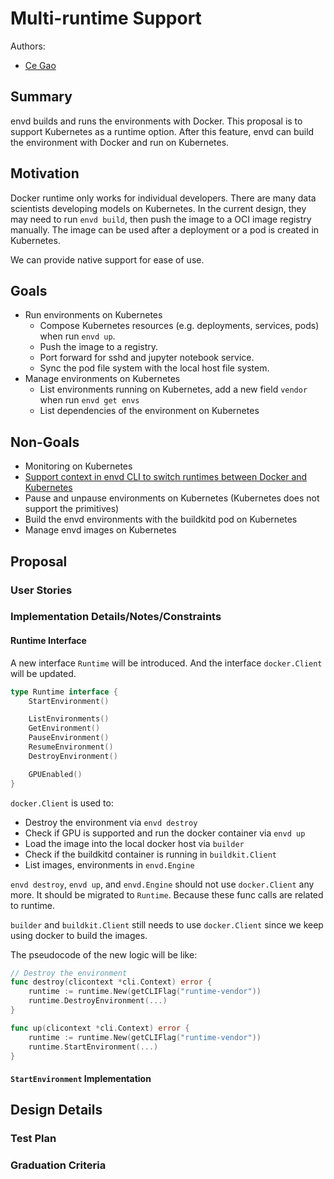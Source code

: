 # Multi-runtime Support

Authors:
- [Ce Gao](https://github.com/gaocegege)

## Summary

envd builds and runs the environments with Docker. This proposal is to support Kubernetes as a runtime option. After this feature, envd can build the environment with Docker and run on Kubernetes.

## Motivation

Docker runtime only works for individual developers. There are many data scientists developing models on Kubernetes. In the current design, they may need to run `envd build`, then push the image to a OCI image registry manually. The image can be used after a deployment or a pod is created in Kubernetes.

We can provide native support for ease of use.

## Goals

- Run environments on Kubernetes
  - Compose Kubernetes resources (e.g. deployments, services, pods) when run `envd up`.
  - Push the image to a registry.
  - Port forward for sshd and jupyter notebook service.
  - Sync the pod file system with the local host file system.
- Manage environments on Kubernetes
  - List environments running on Kubernetes, add a new field `vendor` when run `envd get envs`
  - List dependencies of the environment on Kubernetes

## Non-Goals

- Monitoring on Kubernetes
- [Support context in envd CLI to switch runtimes between Docker and Kubernetes](https://github.com/tensorchord/envd/issues/92)
- Pause and unpause environments on Kubernetes (Kubernetes does not support the primitives)
- Build the envd environments with the buildkitd pod on Kubernetes
- Manage envd images on Kubernetes

## Proposal

### User Stories

### Implementation Details/Notes/Constraints

#### Runtime Interface

A new interface `Runtime` will be introduced. And the interface `docker.Client` will be updated.

```go
type Runtime interface {
	StartEnvironment()

    ListEnvironments()
    GetEnvironment()
    PauseEnvironment()
    ResumeEnvironment()
    DestroyEnvironment()

    GPUEnabled()
}
```

`docker.Client` is used to:

- Destroy the environment via `envd destroy`
- Check if GPU is supported and run the docker container via `envd up`
- Load the image into the local docker host via `builder`
- Check if the buildkitd container is running in `buildkit.Client`
- List images, environments in `envd.Engine`

`envd destroy`, `envd up`, and `envd.Engine` should not use `docker.Client` any more. It should be migrated to `Runtime`. Because these func calls are related to runtime.

`builder` and `buildkit.Client` still needs to use `docker.Client` since we keep using docker to build the images.

The pseudocode of the new logic will be like:

```go
// Destroy the environment
func destroy(clicontext *cli.Context) error {
    runtime := runtime.New(getCLIFlag("runtime-vendor"))
    runtime.DestroyEnvironment(...)
}

func up(clicontext *cli.Context) error {
    runtime := runtime.New(getCLIFlag("runtime-vendor"))
    runtime.StartEnvironment(...)
}
```

#### `StartEnvironment` Implementation



## Design Details

### Test Plan

### Graduation Criteria
